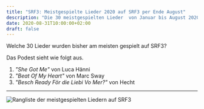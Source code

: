 ```yaml
---
title: "SRF3: Meistgespielte Lieder 2020 auf SRF3 per Ende August"
description: "Die 30 meistgespielten Lieder  von Januar bis August 2020 auf SRF3"
date: 2020-08-31T10:00:00+02:00
draft: false
---
```


Welche 30 Lieder wurden bisher am meisten gespielt auf SRF3?

Das Podest sieht wie folgt aus.

1. _"She Got Me"_ von Luca Hänni
2. _"Beat Of My Heart"_ von Marc Sway
3. _"Besch Ready För die Liebi Vo Mer?"_ von Hecht

---

![Rangliste der meistgespielten Liedern auf SRF3](image.png)
